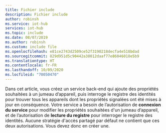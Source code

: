 ```yaml
---
title: Fichier include
description: Fichier include
author: robinsh
ms.service: iot-hub
services: iot-hub
ms.topic: include
ms.date: 08/07/2019
ms.author: robinsh
ms.custom: include file
ms.openlocfilehash: e81ce2743d2509ce52f3190218decfa4e518bdad
ms.sourcegitcommit: 829d951d5c90442a38012daaf77e86046018e5b9
ms.translationtype: HT
ms.contentlocale: fr-FR
ms.lasthandoff: 10/09/2020
ms.locfileid: "70050470"
---
```

<!-- This contains intro text for the "Get an IoT hub connection string" section in the iot-hub-lang-lang-twin-getstarted.md files-->

Dans cet article, vous créez un service back-end qui ajoute des propriétés souhaitées à un jumeau d’appareil, puis interroge le registre des identités pour trouver tous les appareils dont les propriétés signalées ont été mises à jour en conséquence. Votre service a besoin de l’autorisation de **connexion du service** pour modifier les propriétés souhaitées d'un jumeau d’appareil, et de l’autorisation de **lecture du registre** pour interroger le registre des identités. Aucune stratégie d'accès partagé par défaut ne contient que ces deux autorisations. Vous devez donc en créer une.

